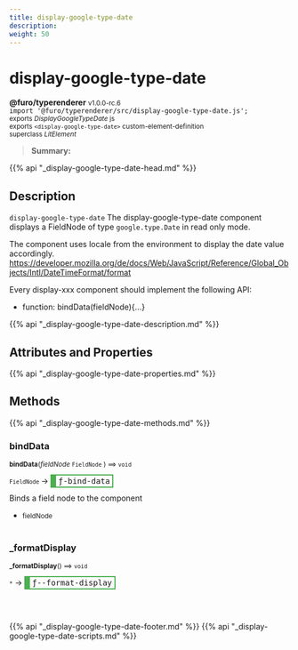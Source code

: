 ```yaml
---
title: display-google-type-date
description: 
weight: 50
---
```


# display-google-type-date
**@furo/typerenderer** <small>v1.0.0-rc.6</small>
<br>`import '@furo/typerenderer/src/display-google-type-date.js';`<small>
<br>exports *DisplayGoogleTypeDate* js
<br>exports `<display-google-type-date>` custom-element-definition
<br>superclass *LitElement*</small>

> **Summary:** 

{{% api "_display-google-type-date-head.md" %}}

## Description

`display-google-type-date`
The display-google-type-date component displays a FieldNode of type `google.type.Date` in read only mode.

The component uses locale from the environment to display the date value accordingly.
https://developer.mozilla.org/de/docs/Web/JavaScript/Reference/Global_Objects/Intl/DateTimeFormat/format

Every display-xxx component should implement the following API:
- function: bindData(fieldNode){...}

{{% api "_display-google-type-date-description.md" %}}


## Attributes and Properties
{{% api "_display-google-type-date-properties.md" %}}







## Methods
{{% api "_display-google-type-date-methods.md" %}}


### **bindData**
<small>**bindData**(*fieldNode* `FieldNode` ) ⟹ `void`</small>

<small>`FieldNode` </small> →
<span  style="border-width:2px 2px 2px 10px; border-style: solid;border-color:  rgb(76, 175, 80);font-family:monospace; padding:2px 4px;">ƒ-bind-data</span>

Binds a field node to the component

- <small>fieldNode </small>
<br><br>

### **_formatDisplay**
<small>**_formatDisplay**() ⟹ `void`</small>

<small>`*`</small> →
<span  style="border-width:2px 2px 2px 10px; border-style: solid;border-color:  rgb(76, 175, 80);font-family:monospace; padding:2px 4px;">ƒ--format-display</span>



<br><br>






{{% api "_display-google-type-date-footer.md" %}}
{{% api "_display-google-type-date-scripts.md" %}}
